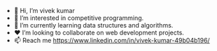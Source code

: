 - 👋 Hi, I’m vivek kumar
- 👀 I’m interested in competitive programming.
- 🌱 I’m currently learning data structures and algorithms. 
- ❤ I’m looking to collaborate on web development projects. 
- 📫 Reach me https://www.linkedin.com/in/vivek-kumar-49b04b196/

<!---
Keepitsimpleforme/Keepitsimpleforme is a ✨ special ✨ repository because its `README.md` (this file) appears on your GitHub profile.
You can click the Preview link to take a look at your changes.
--->
